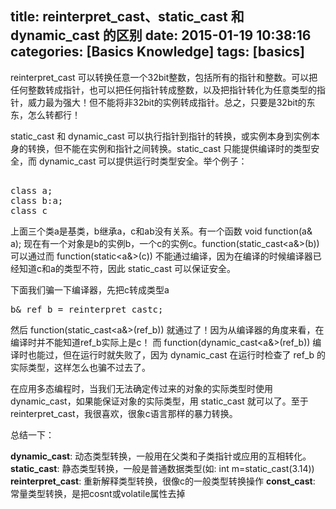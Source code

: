 title: reinterpret_cast、static_cast 和 dynamic_cast 的区别
date: 2015-01-19 10:38:16
categories: [Basics Knowledge]
tags: [basics]
---

reinterpret_cast 可以转换任意一个32bit整数，包括所有的指针和整数。可以把任何整数转成指针，也可以把任何指针转成整数，以及把指针转化为任意类型的指针，威力最为强大！但不能将非32bit的实例转成指针。总之，只要是32bit的东东，怎么转都行！

static_cast 和 dynamic_cast 可以执行指针到指针的转换，或实例本身到实例本身的转换，但不能在实例和指针之间转换。static_cast 只能提供编译时的类型安全，而 dynamic_cast 可以提供运行时类型安全。举个例子：

<pre> 
class a;
class b:a;
class c 
</pre>

上面三个类a是基类，b继承a，c和ab没有关系。有一个函数 void function(a& a); 现在有一个对象是b的实例b，一个c的实例c。function(static_cast<a&>(b)) 可以通过而 function(static<a&>(c)) 不能通过编译，因为在编译的时候编译器已经知道c和a的类型不符，因此 static_cast 可以保证安全。 

下面我们骗一下编译器，先把c转成类型a 

<pre>
b& ref_b = reinterpret_cast<b&>c;
</pre>
 
然后 function(static_cast<a&>(ref_b)) 就通过了！因为从编译器的角度来看，在编译时并不能知道ref_b实际上是c！ 而 function(dynamic_cast<a&>(ref_b)) 编译时也能过，但在运行时就失败了，因为 dynamic_cast 在运行时检查了 ref_b 的实际类型，这样怎么也骗不过去了。
 
在应用多态编程时，当我们无法确定传过来的对象的实际类型时使用 dynamic_cast，如果能保证对象的实际类型，用 static_cast 就可以了。至于 reinterpret_cast，我很喜欢，很象c语言那样的暴力转换。

总结一下：

**dynamic_cast**: 动态类型转换，一般用在父类和子类指针或应用的互相转化。
**static_cast**: 静态类型转换，一般是普通数据类型(如: int m=static_cast<int>(3.14)) 
**reinterpret_cast**: 重新解释类型转换，很像c的一般类型转换操作 
**const_cast**: 常量类型转换，是把cosnt或volatile属性去掉 


